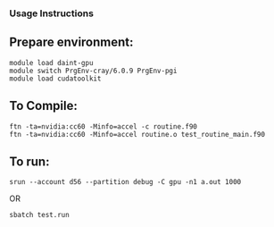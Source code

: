 ### Usage Instructions

## Prepare environment:
```
module load daint-gpu
module switch PrgEnv-cray/6.0.9 PrgEnv-pgi
module load cudatoolkit
```


## To Compile:
```
ftn -ta=nvidia:cc60 -Minfo=accel -c routine.f90
ftn -ta=nvidia:cc60 -Minfo=accel routine.o test_routine_main.f90
```

## To run:
```
srun --account d56 --partition debug -C gpu -n1 a.out 1000
```
OR
```
sbatch test.run
```

